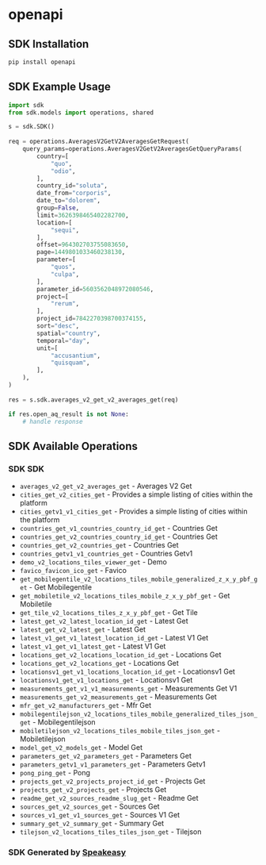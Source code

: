 # openapi

<!-- Start SDK Installation -->
## SDK Installation

```bash
pip install openapi
```
<!-- End SDK Installation -->

<!-- Start SDK Example Usage -->
## SDK Example Usage

```python
import sdk
from sdk.models import operations, shared

s = sdk.SDK()
    
req = operations.AveragesV2GetV2AveragesGetRequest(
    query_params=operations.AveragesV2GetV2AveragesGetQueryParams(
        country=[
            "quo",
            "odio",
        ],
        country_id="soluta",
        date_from="corporis",
        date_to="dolorem",
        group=False,
        limit=3626398465402282700,
        location=[
            "sequi",
        ],
        offset=964302703755083650,
        page=1449801033460238130,
        parameter=[
            "quos",
            "culpa",
        ],
        parameter_id=5603562048972080546,
        project=[
            "rerum",
        ],
        project_id=7842270398700374155,
        sort="desc",
        spatial="country",
        temporal="day",
        unit=[
            "accusantium",
            "quisquam",
        ],
    ),
)
    
res = s.sdk.averages_v2_get_v2_averages_get(req)

if res.open_aq_result is not None:
    # handle response
```
<!-- End SDK Example Usage -->

<!-- Start SDK Available Operations -->
## SDK Available Operations

### SDK SDK

* `averages_v2_get_v2_averages_get` - Averages V2 Get
* `cities_get_v2_cities_get` - Provides a simple listing of cities within the platform
* `cities_getv1_v1_cities_get` - Provides a simple listing of cities within the platform
* `countries_get_v1_countries_country_id_get` - Countries Get
* `countries_get_v2_countries_country_id_get` - Countries Get
* `countries_get_v2_countries_get` - Countries Get
* `countries_getv1_v1_countries_get` - Countries Getv1
* `demo_v2_locations_tiles_viewer_get` - Demo
* `favico_favicon_ico_get` - Favico
* `get_mobilegentile_v2_locations_tiles_mobile_generalized_z_x_y_pbf_get` - Get Mobilegentile
* `get_mobiletile_v2_locations_tiles_mobile_z_x_y_pbf_get` - Get Mobiletile
* `get_tile_v2_locations_tiles_z_x_y_pbf_get` - Get Tile
* `latest_get_v2_latest_location_id_get` - Latest Get
* `latest_get_v2_latest_get` - Latest Get
* `latest_v1_get_v1_latest_location_id_get` - Latest V1 Get
* `latest_v1_get_v1_latest_get` - Latest V1 Get
* `locations_get_v2_locations_location_id_get` - Locations Get
* `locations_get_v2_locations_get` - Locations Get
* `locationsv1_get_v1_locations_location_id_get` - Locationsv1 Get
* `locationsv1_get_v1_locations_get` - Locationsv1 Get
* `measurements_get_v1_v1_measurements_get` - Measurements Get V1
* `measurements_get_v2_measurements_get` - Measurements Get
* `mfr_get_v2_manufacturers_get` - Mfr Get
* `mobilegentilejson_v2_locations_tiles_mobile_generalized_tiles_json_get` - Mobilegentilejson
* `mobiletilejson_v2_locations_tiles_mobile_tiles_json_get` - Mobiletilejson
* `model_get_v2_models_get` - Model Get
* `parameters_get_v2_parameters_get` - Parameters Get
* `parameters_getv1_v1_parameters_get` - Parameters Getv1
* `pong_ping_get` - Pong
* `projects_get_v2_projects_project_id_get` - Projects Get
* `projects_get_v2_projects_get` - Projects Get
* `readme_get_v2_sources_readme_slug_get` - Readme Get
* `sources_get_v2_sources_get` - Sources Get
* `sources_v1_get_v1_sources_get` - Sources V1 Get
* `summary_get_v2_summary_get` - Summary Get
* `tilejson_v2_locations_tiles_tiles_json_get` - Tilejson

<!-- End SDK Available Operations -->

### SDK Generated by [Speakeasy](https://docs.speakeasyapi.dev/docs/using-speakeasy/client-sdks)
